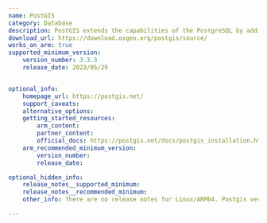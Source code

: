 ```yaml
---
name: PostGIS
category: Database
description: PostGIS extends the capabilities of the PostgreSQL by adding support for indexing, storing, and querying geospatial data. It further provides features like Spatial Data Storage, Spatial Indexing, Spatial Functions, Geometry Processing, Raster Data Support, Geocoding and Reverse Geocoding, and Integration.
download_url: https://download.osgeo.org/postgis/source/
works_on_arm: true
supported_minimum_version:
    version_number: 3.3.3
    release_date: 2023/05/29


optional_info:
    homepage_url: https://postgis.net/
    support_caveats:
    alternative_options:
    getting_started_resources:
        arm_content:
        partner_content:
        official_docs: https://postgis.net/docs/postgis_installation.html
    arm_recommended_minimum_version:
        version_number:
        release_date:

optional_hidden_info:
    release_notes__supported_minimum:
    release_notes__recommended_minimum:
    other_info: There are no release notes for Linux/ARM64. Postgis version 3.3.3 can be built from source from version 3.3.3 on Neoverse N1. Prior versions fail to build. Before building postgis, GEOS has to be built and installed from source, following [this](https://libgeos.org/usage/download/#build). Also, the following dependencies are required to be installed via apt "apt-get install -y wget vim build-essential postgresql proj-bin libproj-dev gcc make cmake software-properties-common libxml2-dev libjson-c-dev llvm gdal-bin protobuf-c-compiler libjsoncpp-dev libprotobuf-dev libprotobuf-c-dev libgdal-dev libpq-dev postgresql-server-dev-all".

---
```

